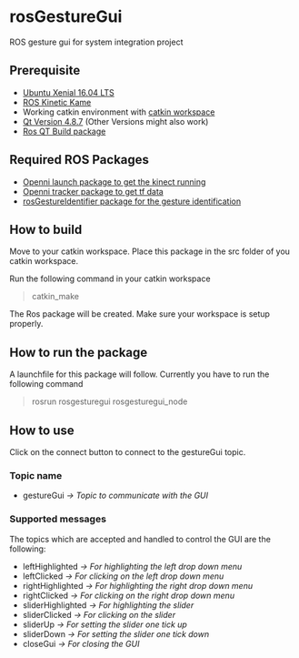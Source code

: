 # rosGestureGui
ROS gesture gui for system integration project

## Prerequisite
- [Ubuntu Xenial 16.04 LTS](http://releases.ubuntu.com/16.04/)
- [ROS Kinetic Kame](http://wiki.ros.org/kinetic/Installation)
- Working catkin environment with [catkin workspace](http://wiki.ros.org/ROS/Tutorials)
- [Qt Version 4.8.7](https://doc.qt.io/archives/qt-4.8/index.html) (Other Versions might also work)
- [Ros QT Build package](http://wiki.ros.org/qt_build)

## Required ROS Packages
- [Openni launch package to get the kinect running](http://wiki.ros.org/openni_launch)
- [Openni tracker package to get tf data](http://wiki.ros.org/openni_tracker)
- [rosGestureIdentifier package for the gesture identification](https://github.com/yanborn/rosGestureIdentifier/tree/master)

## How to build
Move to your catkin workspace.
Place this package in the src folder of you catkin workspace.

Run the following command in your catkin workspace
> catkin_make

The Ros package will be created. Make sure your workspace is setup properly.

## How to run the package
A launchfile for this package will follow.
Currently you have to run the following command
> rosrun rosgesturegui rosgesturegui_node

## How to use
Click on the connect button to connect to the gestureGui topic.

### Topic name
- gestureGui _-> Topic to communicate with the GUI_

### Supported messages
The topics which are accepted and handled to control the GUI are the following:
- leftHighlighted _-> For highlighting the left drop down menu_
- leftClicked _-> For clicking on the left drop down menu_
- rightHighlighted _-> For highlighting the right drop down menu_
- rightClicked _-> For clicking on the right drop down menu_
- sliderHighlighted _-> For highlighting the slider_
- sliderClicked _-> For clicking on the slider_
- sliderUp _-> For setting the slider one tick up_
- sliderDown _-> For setting the slider one tick down_
- closeGui _-> For closing the GUI_
